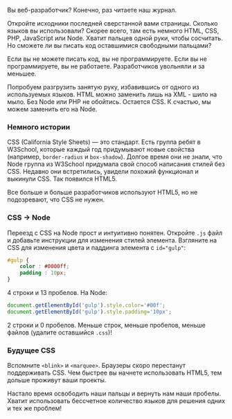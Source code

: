 Вы веб-разработчик? Конечно, раз читаете наш журнал.

Откройте исходники последней сверстанной вами страницы. Сколько языков вы использовали? Скорее всего, там есть немного HTML, CSS, PHP, JavaScript или Node. Хватит пальцев одной руки, чтобы сосчитать. Но сможете ли вы писать код оставшимися свободными пальцами?

<div class="outstanding">
  <p>
    Если вы не можете писать код, вы не программируете.
    Если вы не программируете, вы не работаете.
    Разработчиков увольняли и за меньшее.
  </p>
</div>

Попробуем разгрузить занятую руку, избавившись от одного из используемых языков. HTML можно заменить лишь на XML - шило на мыло. Без Node или PHP не обойтись. Остается CSS. К счастью, мы можем заменить его на Node.

### Немного истории

CSS (California Style Sheets) — это стандарт. Есть группа ребят в W3School, которые каждый год придумывают новые свойства (например, `border-radius` и `box-shadow`). Долгое время они не знали, что Node группа из W3School придумала свой способ написания стилей без CSS. Недавно они встретились, увидели похожий функционал и выкинули CSS. Так появился HTML5.

Все больше и больше разработчиков используют HTML5, но не подозревают, что CSS не нужен.

### CSS -> Node

Переезд с CSS на Node прост и интуитивно понятен. Откройте `.js` файл и добавьте инструкции для изменения стилей элемента. Взгляните на CSS для изменения цвета и паддинга элемента с `id="gulp"`:

```css
#gulp {
    color : #0000ff;
    padding : 10px;
}
```

4 строки и 13 пробелов. На Node:

```javascript
document.getElementById('gulp').style.color='#00f';
document.getElementById('gulp').style.padding='10px';
```

2 строки и 0 пробелов. Меньше строк, меньше пробелов, меньше файлов (удалите оставшийся `.css`)!

### Будущее CSS

Вспомните `<blink>` и `<marquee>`. Браузеры скоро перестанут поддерживать CSS. Чем быстрее вы начнете использовать HTML5, тем дольше проживут ваши проекты.

Настало время освободить наши пальцы и вернуть нам наши пробелы. Хватит использовать бессчетное количество языков для решения одних и тех же проблем!
